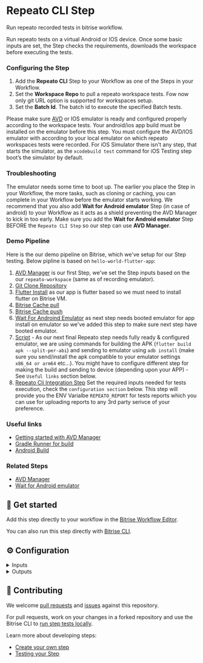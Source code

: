 # Repeato CLI Step

<!-- [![Step changelog](https://shields.io/github/v/release/bitrise-steplib/steps-avd-manager?include_prereleases&label=changelog&color=blueviolet)](https://github.com/repeato-qa/bitrise-repeato-cli-step.git/releases) -->

Run repeato recorded tests in bitrise workflow.


Run repeato tests on a virtual Android or IOS device. Once some basic inputs are set, the Step checks the requirements, downloads the workspace before executing the tests.

### Configuring the Step
1. Add the **Repeato CLI** Step to your Workflow as one of the Steps in your Workflow.
2. Set the **Workspace Repo** to pull a repeato workspace tests. Fow now only git URL option is supported for workspaces setup.
3. Set the **Batch Id**. The batch id to execute the specified Batch tests.

Please make sure [AVD](https://www.bitrise.io/integrations/steps/avd-manager) or IOS emulator is ready and configured properly according to the workspace tests. Your android/ios app build must be installed on the emulator before this step. 
You must configure the AVD/IOS emulator with according to your local emulator on which repeato workspaces tests were recorded.
For iOS Simulator there isn't any step, that starts the simulator, as the `xcodebuild test` command for iOS Testing step boot’s the simulator by default.

### Troubleshooting
The emulator needs some time to boot up. The earlier you place the Step in your Workflow, the more tasks, such as cloning or caching, you can complete in your Workflow before the emulator starts working.
We recommend that you also add **Wait for Android emulator** Step (in case of android) to your Workflow as it acts as a shield preventing the AVD Manager to kick in too early. Make sure you add the **Wait for Android emulator** Step BEFORE the `Repeato CLI Step` so our step can use **AVD Manager**. 

### Demo Pipeline
Here is the our demo pipeline on Bitrise, which we've setup for our Step testing. Below pipline is based on `hello-world-flutter-app`:
 1. [AVD Manager](https://www.bitrise.io/integrations/steps/avd-manager) is our first Step, we've set the Step inputs based on the our `repeato-workspace` (same as of recording emulator).
 2. [Git Clone Repository](https://www.bitrise.io/integrations/steps/git-clone)
 3. [Flutter Install](https://www.bitrise.io/integrations/steps/flutter-installer) as our app is flutter based so we must need to install flutter on Bitrise VM.
 4. [Bitrise Cache pull](https://www.bitrise.io/integrations/steps/cache-pull)
 5. [Bitrise Cache push](https://www.bitrise.io/integrations/steps/cache-push)
 6. [Wait For Androind Emulator](https://www.bitrise.io/integrations/steps/wait-for-android-emulator) as next step needs booted emulator for app install on emulator so we've added this step to make sure next step have booted emulator.
 7. [Script](https://www.bitrise.io/integrations/steps/script) - As our next final Repeato step needs fully ready & configured emulator, we are using commands for building the APK (`flutter build apk --split-per-abi`) and sending to emulator using `adb install` (make sure you send/install the apk compatible to your emulator settings `x86_64 or arm64` etc...). You might have to configure different step for making the build and sending to device (depending upon your APP) - See `Useful links` section below. 
 8. [Repeato Cli Integration Step](https://github.com/repeato-qa/bitrise-repeato-cli-step) Set the required inputs needed for tests execution, check the `configuration section` below. This step will provide you the ENV Varialbe `REPEATO_REPORT` for tests reports which you can use for uploading reports to any 3rd party serivce of your preference. 

### Useful links
- [Getting started with AVD Manager](https://www.bitrise.io/integrations/steps/avd-manager/)
- [Gradle Runner for build](https://www.bitrise.io/integrations/steps/gradle-runner/)
- [Android Build](https://www.bitrise.io/integrations/steps/android-build/)

### Related Steps
- [AVD Manager](https://www.bitrise.io/integrations/steps/avd-manager)
- [Wait for Android emulator](https://www.bitrise.io/integrations/steps/wait-for-android-emulator)

</details>

## 🧩 Get started

Add this step directly to your workflow in the [Bitrise Workflow Editor](https://devcenter.bitrise.io/steps-and-workflows/steps-and-workflows-index/).

You can also run this step directly with [Bitrise CLI](https://github.com/bitrise-io/bitrise).

## ⚙️ Configuration

<details>
<summary>Inputs</summary>

| Key | Description | Flags | Default |
| --- | --- | --- | --- |
| `workspace_repo_url` | Repeato CLI need workspace path for setting up the workspace before executing batch. | required | none |
| `batch_id` | Set batch id for the tests execution. | required | `0` |
</details>

<details>
<summary>Outputs</summary>

| Environment Variable | Description |
| --- | --- |
| `REPEATO_REPORT` | Repeato Batch Report Path |
</details>

## 🙋 Contributing

We welcome [pull requests](https://github.com/repeato-qa/bitrise-repeato-cli-step/pulls) and [issues](https://github.com/repeato-qa/bitrise-repeato-cli-step/issues) against this repository.

For pull requests, work on your changes in a forked repository and use the Bitrise CLI to [run step tests locally](https://devcenter.bitrise.io/bitrise-cli/run-your-first-build/).

Learn more about developing steps:

- [Create your own step](https://devcenter.bitrise.io/contributors/create-your-own-step/)
- [Testing your Step](https://devcenter.bitrise.io/contributors/testing-and-versioning-your-steps/)
